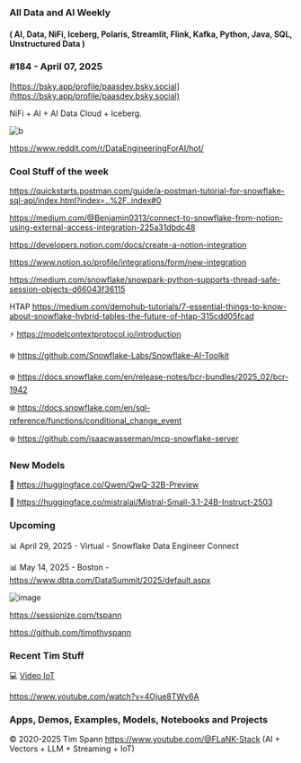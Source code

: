###  All Data and AI Weekly 
#### ( AI, Data, NiFi, Iceberg, Polaris, Streamlit, Flink, Kafka, Python, Java, SQL, Unstructured Data )  
### #184 - April 07, 2025

[https://bsky.app/profile/paasdev.bsky.social](https://bsky.app/profile/paasdev.bsky.social)

NiFi + AI + AI Data Cloud + Iceberg.


![b](https://images.credential.net/badge/tiny/g6fomszs_1741624330730_badge.png)


https://www.reddit.com/r/DataEngineeringForAI/hot/



### Cool Stuff of the week

https://quickstarts.postman.com/guide/a-postman-tutorial-for-snowflake-sql-api/index.html?index=..%2F..index#0

https://medium.com/@Benjamin0313/connect-to-snowflake-from-notion-using-external-access-integration-225a31dbdc48

https://developers.notion.com/docs/create-a-notion-integration

https://www.notion.so/profile/integrations/form/new-integration

https://medium.com/snowflake/snowpark-python-supports-thread-safe-session-objects-d66043f36115

HTAP
https://medium.com/demohub-tutorials/7-essential-things-to-know-about-snowflake-hybrid-tables-the-future-of-htap-315cdd05fcad


⚡️ https://modelcontextprotocol.io/introduction

❄️ https://github.com/Snowflake-Labs/Snowflake-AI-Toolkit

❄️ https://docs.snowflake.com/en/release-notes/bcr-bundles/2025_02/bcr-1942

❄️ https://docs.snowflake.com/en/sql-reference/functions/conditional_change_event

❄️ https://github.com/isaacwasserman/mcp-snowflake-server



### New Models

🚀 https://huggingface.co/Qwen/QwQ-32B-Preview

🚀 https://huggingface.co/mistralai/Mistral-Small-3.1-24B-Instruct-2503


### Upcoming



📊 April 29, 2025 - Virtual - Snowflake Data Engineer Connect

📊 May 14, 2025 - Boston - https://www.dbta.com/DataSummit/2025/default.aspx

![image](https://github.com/user-attachments/assets/4d9314a0-92a9-4d77-bafd-668347f8e913)


https://sessionize.com/tspann

https://github.com/timothyspann


### Recent Tim Stuff

💻  [Video IoT](https://www.youtube.com/watch?v=Vgr1wnzxxB8&t=17s)<br/>

https://www.youtube.com/watch?v=4Ojue8TWv6A


### Apps, Demos, Examples, Models, Notebooks and Projects

&copy; 2020-2025 Tim Spann  https://www.youtube.com/@FLaNK-Stack
(AI +  Vectors + LLM + Streaming + IoT)  

